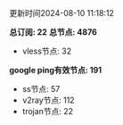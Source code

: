 更新时间2024-08-10 11:18:12

**总订阅: 22**
**总节点: 4876**
- vless节点: 32

**google ping有效节点: 191**
- ss节点: 57
- v2ray节点: 112
- trojan节点: 22
